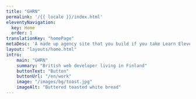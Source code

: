 ```yaml
---
title: "GHRN"
permalink: '/{{ locale }}/index.html'
eleventyNavigation:
  key: Home
  order: 1
translationKey: "homePage"
metaDesc: 'A made up agency site that you build if you take Learn Eleventy From Scratch, by Piccalilli'
layout: "layouts/home.html"
intro:
    main: "GHRN"
    summary: "British web developer living in Finland"
    buttonText: "Button"
    buttonUrl: "/en/work"
    image: "/images/bg/toast.jpg"
    imageAlt: "Buttered toasted white bread"
---
```


